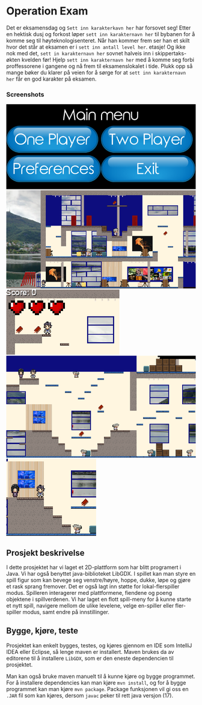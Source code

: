 # Operation Exam

Det er eksamensdag og `Sett inn karakterkavn her` har forsovet seg! Etter en hektisk dusj og forkost løper `sett inn karakternavn her` til bybanen for å komme seg til høyteknologisenteret. Når han kommer frem ser han et skilt hvor det står at eksamen er i `sett inn antall level her`. etasje! Og ikke nok med det, `sett in karakternavn her` sovnet halveis inn i skippertaks-økten kvelden før! Hjelp `sett inn karakternavn her` med å komme seg forbi proffessorene i gangene og nå frem til eksamenslokalet i tide. Plukk opp så mange bøker du klarer på veien for å sørge for at `sett inn karakternavn her` får en god karakter på eksamen.

### Screenshots
![Hovedmeny](./assets/screenshots/screenshot6.png)
![1. Etasje](./assets/screenshots/screenshot1.png)
![Spiller med poeng objekter og helse indikator](./assets/screenshots/screenshot2.png)
![2. Etasje](./assets/screenshots/screenshot3.png)
![Støtte for flerspiller](./assets/screenshots/screenshot5.png)


## Prosjekt beskrivelse
I dette prosjektet har vi laget et 2D-plattform som har blitt programert i Java. Vi har også benyttet java-biblioteket LibGDX. I spillet kan man styre en spill figur som kan bevege seg venstre/høyre, hoppe, dukke, løpe og gjøre et rask sprang fremover. Det er også lagt inn støtte for lokal-flerspiller modus. Spilleren interagerer med plattformene, fiendene og poeng objektene i spillverdenen. Vi har laget en flott spill-meny for å kunne starte et nytt spill, navigere mellom de ulike levelene, velge en-spiller eller fler-spiller modus, samt endre på innstillinger.

## Bygge, kjøre, teste

Prosjektet kan enkelt bygges, testes, og kjøres gjennom en IDE som IntelliJ IDEA eller Eclipse, så lenge maven er installert.
Maven brukes da av editorene til å installere `LibGDX`, som er den eneste dependencien til prosjektet.

Man kan også bruke maven manuelt til å kunne kjøre og bygge programmet. For å installere dependencies kan man kjøre
`mvn install`, og for å bygge programmet kan man kjøre `mvn package`. Package funksjonen vil gi oss en `.JAR` fil som kan kjøres, dersom `javac` peker til rett java versjon (17).